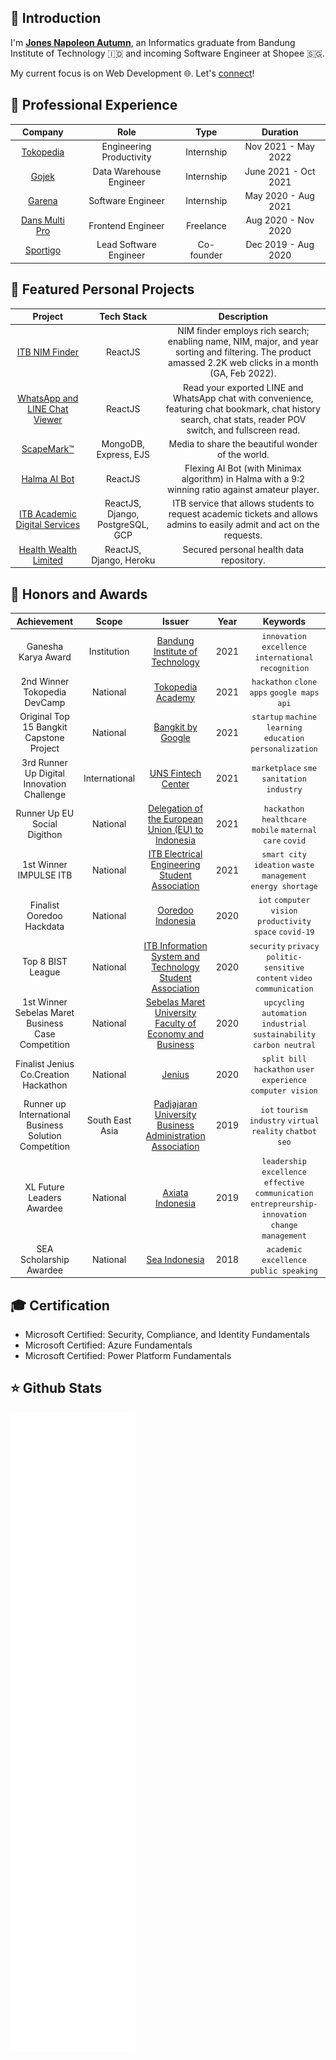## 🐬 Introduction

I'm [**Jones Napoleon Autumn**](https://jonesnapoleon.com/), an Informatics graduate from Bandung Institute of Technology 🇮🇩 and incoming Software Engineer at Shopee 🇸🇬.

My current focus is on Web Development 🌐. Let's [connect](https://www.linkedin.com/in/jonesnapoleon/)!

## 💼 Professional Experience

|                             Company                              |           Role           |    Type    |       Duration       |
| :--------------------------------------------------------------: | :----------------------: | :--------: | :------------------: |
|          [Tokopedia](https://www.tokopedia.com/about/)           | Engineering Productivity | Internship | Nov 2021 - May 2022  |
|           [Gojek](https://www.gojek.com/en-id/about/)            | Data Warehouse Engineer  | Internship | June 2021 - Oct 2021 |
|               [Garena](https://www.garena.co.id/)                |    Software Engineer     | Internship | May 2020 - Aug 2021  |
|           [Dans Multi Pro](https://dansmultipro.com/)            |    Frontend Engineer     | Freelance  | Aug 2020 - Nov 2020  |
| [Sportigo](https://www.linkedin.com/company/sportigo-indonesia/) |  Lead Software Engineer  | Co-founder | Dec 2019 - Aug 2020  |

## 🌱 Featured Personal Projects

|                                         Project                                          |            Tech Stack            |                                                                          Description                                                                          |
| :--------------------------------------------------------------------------------------: | :------------------------------: | :-----------------------------------------------------------------------------------------------------------------------------------------------------------: |
|                  [ITB NIM Finder](https://jonesnapoleon.com/nimfinder)                   |             ReactJS              |   NIM finder employs rich search; enabling name, NIM, major, and year sorting and filtering. The product amassed 2.2K web clicks in a month (GA, Feb 2022).   |
| [WhatsApp and LINE Chat Viewer](https://jonesnapoleon.com/projects/chat-viewer/whatsapp) |             ReactJS              | Read your exported LINE and WhatsApp chat with convenience, featuring chat bookmark, chat history search, chat stats, reader POV switch, and fullscreen read. |
|                      [ScapeMark™](https://scapemark.herokuapp.com/)                      |      MongoDB, Express, EJS       |                                                       Media to share the beautiful wonder of the world.                                                       |
|                       [Halma AI Bot](https://halmaaibot.web.app/)                        |             ReactJS              |                               Flexing AI Bot (with Minimax algorithm) in Halma with a 9:2 winning ratio against amateur player.                               |
|            [ITB Academic Digital Services](https://layanan.jonesnapoleon.com)            | ReactJS, Django, PostgreSQL, GCP |                    ITB service that allows students to request academic tickets and allows admins to easily admit and act on the requests.                    |
|            [Health Wealth Limited](https://healthwealthlimited.netlify.app/)             |     ReactJS, Django, Heroku      |                                                           Secured personal health data repository.                                                            |

## 🥇 Honors and Awards

|                      Achievement                      |      Scope      |                                                              Issuer                                                              | Year |                                             Keywords                                              |
| :---------------------------------------------------: | :-------------: | :------------------------------------------------------------------------------------------------------------------------------: | :--: | :-----------------------------------------------------------------------------------------------: |
|                  Ganesha Karya Award                  |   Institution   |                                      [Bandung Institute of Technology](https://itb.ac.id/)                                       | 2021 |                        `innovation excellence` `international recognition`                        |
|             2nd Winner Tokopedia DevCamp              |    National     |                               [Tokopedia Academy](https://academy.tokopedia.com/events/dev-camp/)                                | 2021 |                            `hackathon` `clone apps` `google maps api`                             |
|       Original Top 15 Bangkit Capstone Project        |    National     |                                   [Bangkit by Google](https://grow.google/intl/id_id/bangkit/)                                   | 2021 |                    `startup` `machine learning` `education` `personalization`                     |
|      3rd Runner Up Digital Innovation Challenge       |  International  |                                [UNS Fintech Center](https://fintechcenter.uns.ac.id/en/home-en/)                                 | 2021 |                             `marketplace` `sme` `sanitation industry`                             |
|             Runner Up EU Social Digithon              |    National     | [Delegation of the European Union (EU) to Indonesia](https://eeas.europa.eu/delegations/fiji/104635/eu-social-digithon-2021_ru/) | 2021 |                     `hackathon` `healthcare` `mobile` `maternal care` `covid`                     |
|                1st Winner IMPULSE ITB                 |    National     |                 [ITB Electrical Engineering Student Association](https://www.linkedin.com/company/impulse-itb/)                  | 2021 |                   `smart city` `ideation` `waste management` `energy shortage`                    |
|               Finalist Ooredoo Hackdata               |    National     |                              [Ooredoo Indonesia](https://www.hackathon.lime-innovation.id/hackdata)                              | 2020 |                      `iot` `computer vision` `productivity space` `covid-19`                      |
|                   Top 8 BIST League                   |    National     |            [ITB Information System and Technology Student Association](https://www.linkedin.com/company/assists-itb/)            | 2020 |              `security` `privacy` `politic-sensitive content` `video communication`               |
|  1st Winner Sebelas Maret Business Case Competition   |    National     |             [Sebelas Maret University Faculty of Economy and Business](https://uns.ac.id/en/economics-and-business/)             | 2020 |               `upcycling` `automation` `industrial sustainability` `carbon neutral`               |
|         Finalist Jenius Co.Creation Hackathon         |    National     |                                                [Jenius](https://www.cocreate.id/)                                                | 2020 |                   `split bill` `hackathon` `user experience` `computer vision`                    |
| Runner up International Business Solution Competition | South East Asia |                     [Padjajaran University Business Administration Association](https://www.ibscunpad.com/)                      | 2019 |                    `iot` `tourism industry` `virtual reality` `chatbot` `seo`                     |
|               XL Future Leaders Awardee               |    National     |                                         [Axiata Indonesia](https://xlfutureleaders.com/)                                         | 2019 | `leadership excellence` `effective communication` `entrepreurship-innovation` `change management` |
|                SEA Scholarship Awardee                |    National     |                                         [Sea Indonesia](https://idscholarships.sea.com/)                                         | 2018 |                              `academic excellence` `public speaking`                              |

## 🎓 Certification

- Microsoft Certified: Security, Compliance, and Identity Fundamentals
- Microsoft Certified: Azure Fundamentals
- Microsoft Certified: Power Platform Fundamentals

## ⭐ Github Stats

![Metrics](/github-metrics.svg)
